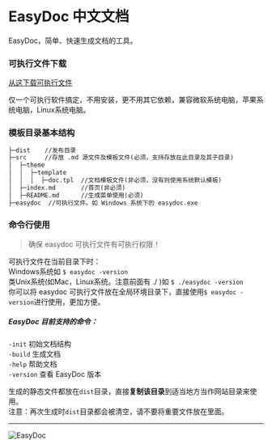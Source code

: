 # EasyDoc 中文文档

EasyDoc，简单、快速生成文档的工具。

### 可执行文件下载

[从这下载可执行文件](https://github.com/wuyumin/easydoc/releases)

仅一个可执行软件搞定，不用安装，更不用其它依赖，兼容微软系统电脑，苹果系统电脑，Linux系统电脑。

### 模板目录基本结构

```html
├─dist    //发布目录
├─src     //存放 .md 源文件及模板文件(必须，支持存放在此目录及其子目录)
│  ├─theme
│  │  ├─template
│  │  │  ├─doc.tpl  //文档模板文件(非必须，没有则使用系统默认模板)
│  ├─index.md       //首页(非必须)
│  ├─README.md      //生成菜单使用(必须)
├─easydoc  //可执行文件。如 Windows 系统下的 easydoc.exe
```

### 命令行使用

> 确保 easydoc 可执行文件有可执行权限！

可执行文件在当前目录下时：  
Windows系统如 `$ easydoc -version`  
类Unix系统(如Mac，Linux系统。注意前面有 ./ )如 `$ ./easydoc -version`  
你可以将 easydoc 可执行文件放在全局环境目录下，直接使用`$ easydoc -version`进行使用，更加方便。  

##### EasyDoc 目前支持的命令：  
`-init` 初始文档结构  
`-build` 生成文档  
`-help` 帮助文档  
`-version` 查看 EasyDoc 版本  

生成的静态文件都放在`dist`目录，直接**复制该目录**到适当地方当作网站目录来使用。  
注意：再次生成时`dist`目录都会被清空，请不要将重要文件放在里面。

_ _ _

![EasyDoc](https://ww3.sinaimg.cn/large/7d8c848dly1fnw11uce85g20sg0dok9s.gif)
